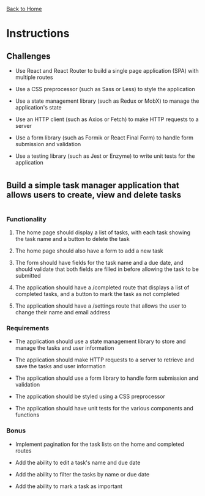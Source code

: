 [Back to Home](/)

# Instructions

## Challenges

- Use React and React Router to build a single page application (SPA) with multiple routes

- Use a CSS preprocessor (such as Sass or Less) to style the application

- Use a state management library (such as Redux or MobX) to manage the application's state

- Use an HTTP client (such as Axios or Fetch) to make HTTP requests to a server

- Use a form library (such as Formik or React Final Form) to handle form submission and validation

- Use a testing library (such as Jest or Enzyme) to write unit tests for the application

#

## Build a simple task manager application that allows users to create, view and delete tasks

<pre></pre>

### Functionality

1. The home page should display a list of tasks, with each task showing the task name and a button to delete the task

2. The home page should also have a form to add a new task

3. The form should have fields for the task name and a due date, and should validate that both fields are filled in before allowing the task to be submitted

4. The application should have a /completed route that displays a list of completed tasks, and a button to mark the task as not completed

5. The application should have a /settings route that allows the user to change their name and email address

### Requirements

- The application should use a state management library to store and manage the tasks and user information

- The application should make HTTP requests to a server to retrieve and save the tasks and user information

- The application should use a form library to handle form submission and validation

- The application should be styled using a CSS preprocessor

- The application should have unit tests for the various components and functions

### Bonus

- Implement pagination for the task lists on the home and completed routes

- Add the ability to edit a task's name and due date

- Add the ability to filter the tasks by name or due date

- Add the ability to mark a task as important
